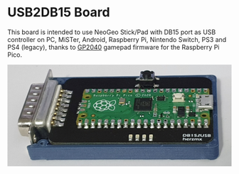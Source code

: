# USB2DB15 Board

This board is intended to use NeoGeo Stick/Pad with DB15 port as USB controller on PC, MiSTer, Android, Raspberry Pi, Nintendo Switch, PS3 and PS4 (legacy), thanks to [GP2040](https://github.com/FeralAI/GP2040) gamepad firmware for the Raspberry Pi Pico.

![Board](board/DB152USB.jpg)